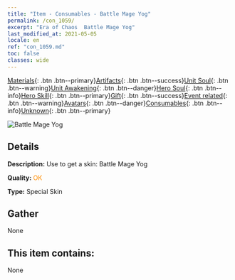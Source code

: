 ```yaml
---
title: "Item - Consumables - Battle Mage Yog"
permalink: /con_1059/
excerpt: "Era of Chaos  Battle Mage Yog"
last_modified_at: 2021-05-05
locale: en
ref: "con_1059.md"
toc: false
classes: wide
---
```

 [Materials](/Items/){: .btn .btn--primary}[Artifacts](/Items/Artifacts/){: .btn .btn--success}[Unit Soul](/Items/UnitSoul/){: .btn .btn--warning}[Unit Awakening](/Items/UnitAwakening/){: .btn .btn--danger}[Hero Soul](/Items/HeroSoul/){: .btn .btn--info}[Hero Skill](/Items/HeroSkill/){: .btn .btn--primary}[Gift](/Items/Gift/){: .btn .btn--success}[Event related](/Items/Events/){: .btn .btn--warning}[Avatars](/Items/Avatars/){: .btn .btn--danger}[Consumables](/Items/Consumables/){: .btn .btn--info}[Unknown](/Items/Unknown/){: .btn .btn--primary}

 ![Battle Mage Yog](/images/h/h_Yog3.jpg)

## Details
 **Description:** Use to get a skin: Battle Mage Yog

 **Quality:** <span style="color: #FF8C00">OK</span>

 **Type:** Special Skin

## Gather

  None

## This item contains:

  None

